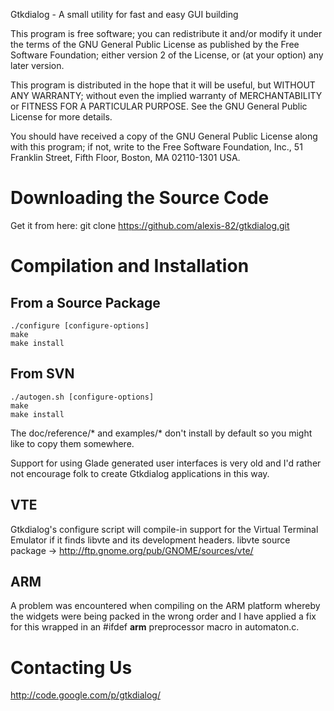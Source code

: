 Gtkdialog - A small utility for fast and easy GUI building

This program is free software; you can redistribute it and/or modify
it under the terms of the GNU General Public License as published by
the Free Software Foundation; either version 2 of the License, or
(at your option) any later version.

This program is distributed in the hope that it will be useful,
but WITHOUT ANY WARRANTY; without even the implied warranty of
MERCHANTABILITY or FITNESS FOR A PARTICULAR PURPOSE.  See the
GNU General Public License for more details.

You should have received a copy of the GNU General Public License along
with this program; if not, write to the Free Software Foundation, Inc.,
51 Franklin Street, Fifth Floor, Boston, MA 02110-1301 USA.

Downloading the Source Code
===========================

Get it from here:
    git clone https://github.com/alexis-82/gtkdialog.git

Compilation and Installation
============================

From a Source Package
---------------------

    ./configure [configure-options]
    make
    make install

From SVN
--------

    ./autogen.sh [configure-options]
    make
    make install

The doc/reference/* and examples/* don't install by default so you might
like to copy them somewhere.

Support for using Glade generated user interfaces is very old and I'd
rather not encourage folk to create Gtkdialog applications in this way.

VTE
---
Gtkdialog's configure script will compile-in support for the Virtual
Terminal Emulator if it finds libvte and its development headers.
libvte source package -> http://ftp.gnome.org/pub/GNOME/sources/vte/

ARM
---
A problem was encountered when compiling on the ARM platform whereby the
widgets were being packed in the wrong order and I have applied a fix for
this wrapped in an #ifdef __arm__ preprocessor macro in automaton.c.

Contacting Us
=============

http://code.google.com/p/gtkdialog/
